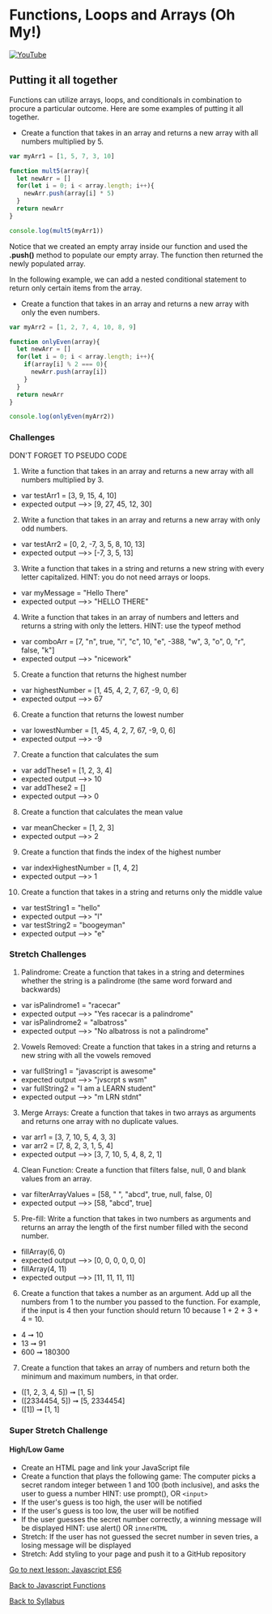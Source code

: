 # Functions, Loops and Arrays (Oh My!)

[![YouTube](http://img.youtube.com/vi/TlAI9_bXobg/0.jpg)](https://www.youtube.com/watch?v=GOZsrmfAbfI)

## Putting it all together

Functions can utilize arrays, loops, and conditionals in combination to procure a particular outcome. Here are some examples of putting it all together.

* Create a function that takes in an array and returns a new array with all numbers multiplied by 5.

```JavaScript
var myArr1 = [1, 5, 7, 3, 10]

function mult5(array){
  let newArr = []
  for(let i = 0; i < array.length; i++){
    newArr.push(array[i] * 5)
  }
  return newArr
}

console.log(mult5(myArr1))

```

Notice that we created an empty array inside our function and used the **.push()** method to populate our empty array. The function then returned the newly populated array.

In the following example, we can add a nested conditional statement to return only certain items from the array.

* Create a function that takes in an array and returns a new array with only the even numbers.

```JavaScript
var myArr2 = [1, 2, 7, 4, 10, 8, 9]

function onlyEven(array){
  let newArr = []
  for(let i = 0; i < array.length; i++){
    if(array[i] % 2 === 0){
      newArr.push(array[i])
    }
  }
  return newArr
}

console.log(onlyEven(myArr2))

```

### Challenges

DON'T FORGET TO PSEUDO CODE

1. Write a function that takes in an array and returns a new array with all numbers multiplied by 3.

* var testArr1 = [3, 9, 15, 4, 10]
* expected output -->> [9, 27, 45, 12, 30]


2. Write a function that takes in an array and returns a new array with only odd numbers.

* var testArr2 = [0, 2, -7, 3, 5, 8, 10, 13]
* expected output -->> [-7, 3, 5, 13]

3. Write a function that takes in a string and returns a new string with every letter capitalized. HINT: you do not need arrays or loops.

* var myMessage = "Hello There"
* expected output -->> "HELLO THERE"

4. Write a function that takes in an array of numbers and letters and returns a string with only the letters. HINT: use the typeof method

* var comboArr = [7, "n", true, "i", "c", 10, "e", -388, "w", 3, "o", 0, "r", false, "k"]
* expected output -->> "nicework"

5. Create a function that returns the highest number

* var highestNumber = [1, 45, 4, 2, 7, 67, -9, 0, 6]
* expected output -->> 67

6. Create a function that returns the lowest number

* var lowestNumber = [1, 45, 4, 2, 7, 67, -9, 0, 6]
* expected output -->> -9

7. Create a function that calculates the sum
* var addThese1 = [1, 2, 3, 4]
* expected output -->> 10
* var addThese2 = []
* expected output -->> 0

8. Create a function that calculates the mean value
* var meanChecker = [1, 2, 3]
* expected output -->> 2

9. Create a function that finds the index of the highest number
* var indexHighestNumber = [1, 4, 2]
* expected output -->> 1

10. Create a function that takes in a string and returns only the middle value

* var testString1 = "hello"
* expected output -->> "l"
* var testString2 = "boogeyman"
* expected output -->> "e"

### Stretch Challenges

1. Palindrome: Create a function that takes in a string and determines whether the string is a palindrome (the same word forward and backwards)

* var isPalindrome1 = "racecar"
* expected output -->> "Yes racecar is a palindrome"
* var isPalindrome2 = "albatross"
* expected output -->> "No albatross is not a palindrome"

2. Vowels Removed: Create a function that takes in a string and returns a new string with all the vowels removed

* var fullString1 = "javascript is awesome"
* expected output -->> "jvscrpt s wsm"
* var fullString2 = "I am a LEARN student"
* expected output -->> "m LRN stdnt"

3. Merge Arrays: Create a function that takes in two arrays as arguments and returns one array with no duplicate values.

* var arr1 = [3, 7, 10, 5, 4, 3, 3]
* var arr2 = [7, 8, 2, 3, 1, 5, 4]
* expected output -->> [3, 7, 10, 5, 4, 8, 2, 1]

4. Clean Function: Create a function that filters false, null, 0 and blank values from an array.

* var filterArrayValues = [58, " ", "abcd", true, null, false, 0]
* expected output -->> [58, "abcd", true]

5. Pre-fill: Write a function that takes in two numbers as arguments and returns an array the length of the first number filled with the second number.

* fillArray(6, 0)
* expected output -->> [0, 0, 0, 0, 0, 0]
* fillArray(4, 11)
* expected output -->> [11, 11, 11, 11]

6. Create a function that takes a number as an argument. Add up all the numbers from 1 to the number you passed to the function. For example, if the input is 4 then your function should return 10 because 1 + 2 + 3 + 4 = 10.

* 4 ➞ 10
* 13 ➞ 91
* 600 ➞ 180300

7. Create a function that takes an array of numbers and return both the minimum and maximum numbers, in that order.

* ([1, 2, 3, 4, 5]) ➞ [1, 5]
* ([2334454, 5]) ➞ [5, 2334454]
* ([1]) ➞ [1, 1]





### Super Stretch Challenge

#### High/Low Game
* Create an HTML page and link your JavaScript file
* Create a function that plays the following game: The computer picks a secret random integer between 1 and 100 (both inclusive), and asks the user to guess a number HINT: use prompt(), OR `<input>`
* If the user's guess is too high, the user will be notified
* If the user's guess is too low, the user will be notified
* If the user guesses the secret number correctly, a winning message will be displayed HINT: use alert() OR `innerHTML`
* Stretch: If the user has not guessed the secret number in seven tries, a losing message will be displayed
* Stretch: Add styling to your page and push it to a GitHub repository


[Go to next lesson: Javascript ES6](../js_intermediate/01js_es6_syntax.md)

[Back to Javascript Functions](./03js_functions.md)

[Back to Syllabus](../README.md)
